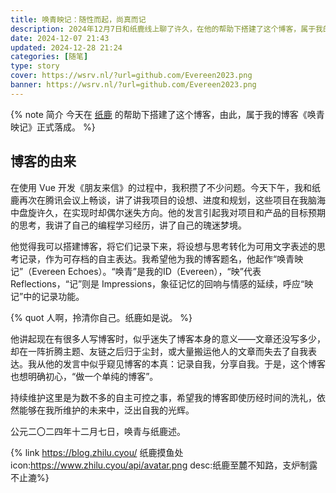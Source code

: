 ```yaml
---
title: 唤青映记：随性而起，尚真而记
description: 2024年12月7日和纸鹿线上聊了许久，在他的帮助下搭建了这个博客，属于我的博客《唤青映记》正式落成。
date: 2024-12-07 21:43
updated: 2024-12-28 21:24
categories: [随笔]
type: story
cover: https://wsrv.nl/?url=github.com/Evereen2023.png
banner: https://wsrv.nl/?url=github.com/Evereen2023.png
---
```


{% note 简介 今天在 [纸鹿](https://blog.zhilu.cyou/ "博客：纸鹿摸鱼处") 的帮助下搭建了这个博客，由此，属于我的博客《唤青映记》正式落成。 %}

## 博客的由来

在使用 Vue 开发《朋友来信》的过程中，我积攒了不少问题。今天下午，我和纸鹿再次在腾讯会议上畅谈，讲了讲我项目的设想、进度和规划，这些项目在我脑海中盘旋许久，在实现时却偶尔迷失方向。他的发言引起我对项目和产品的目标预期的思考，我讲了自己的编程学习经历，讲了自己的瑰迷梦境。

他觉得我可以搭建博客，将它们记录下来，将设想与思考转化为可用文字表述的思考记录，作为可存档的自主表达。我希望他为我的博客题名，他起作“唤青映记”（Evereen Echoes）。“唤青”是我的ID（Evereen），“映”代表 Reflections，“记”则是 Impressions，象征记忆的回响与情感的延续，呼应“映记”中的记录功能。

{% quot 人啊，拎清你自己。纸鹿如是说。 %}

他讲起现在有很多人写博客时，似乎迷失了博客本身的意义——文章还没写多少，却在一阵折腾主题、友链之后归于尘封，或大量搬运他人的文章而失去了自我表达。我从他的发言中似乎窥见博客的本真：记录自我，分享自我。于是，这个博客也想明确初心，“做一个单纯的博客”。

持续维护这里是为数不多的自主可控之事，希望我的博客即使历经时间的洗礼，依然能够在我所维护的未来中，泛出自我的光辉。

公元二〇二四年十二月七日，唤青与纸鹿述。

{% link https://blog.zhilu.cyou/ 纸鹿摸鱼处 icon:https://www.zhilu.cyou/api/avatar.png desc:纸鹿至麓不知路，支炉制露不止漉%}